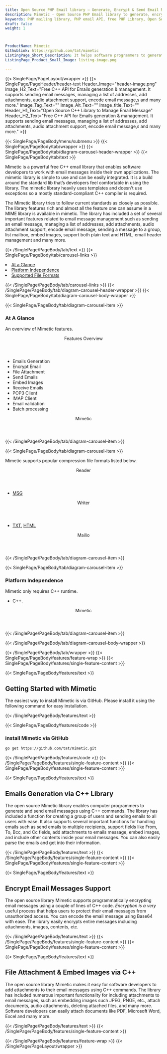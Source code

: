 ```yaml
---
title: Open Source PHP Email library – Generate, Encrypt & Send Email Message
description: Mimetic - Open Source PHP Email library to generate, encrypt or send plain text & HTML, emails. Managing a list of addresses, Attach Files or embed images & more.
keywords: PHP mailing library, PHP email API, free PHP Library, Open Source email Library, PHP PST programming, PHP EML, java Outlook MSG, Add Attachments to Email, PHP eml library, create MSG email, Extract email messages, PHP outlook, PHP PST development, Conversion b/t MimeMessage, Conversion b/t EML and Outlook MSG
draft: false
weight: 1



ProductName: Mimetic
Githublink: https://github.com/tat/mimetic
ListingPage_Short_Description: It helps software programmers to generate, encrypt or send plain text & HTML emails. managing a list of addresses, attach Files or embed images & more.
ListingPage_Product_Small_Image: listing-image.png 

---
```


{{< SinglePage/PageLayout/wrapper >}}
{{< SinglePage/PageHeader/header-text
Header_Image="header-image.png"
Image_H2_Text="Free C++ API for Emails generation & management. It supports sending email messages, managing a list of addresses, add attachments, audio attachment support, encode email message,s and many more."
Image_Tag_Text=""
Image_Alt_Text=""
Image_title_Text=""
Header_H1_Text="Open Source C++ Library to Manage Email Message"
Header_H2_Text="Free C++ API for Emails generation & management. It supports sending email messages, managing a list of addresses, add attachments, audio attachment support, encode email message,s and many more." >}}

{{< SinglePage/PageBody/menu/submenu >}}
{{< SinglePage/PageBody/tab/wrapper >}}
{{< SinglePage/PageBody/tab/diagram-carousel-header-wrapper >}}
{{< SinglePage/PageBody/tab/text >}}



<p>Mimetic is a powerful free C++ email library that enables software developers to work with email messages inside their own applications. The mimetic library is simple to use and can be easily integrated. It is a build around the standard lib that’s developers feel comfortable in using the library. The mimetic library heavily uses templates and doesn't use exceptions so a mostly standard-compliant C++ compiler is required.</p>
<p>The Mimetic library tries to follow current standards as closely as possible. The library features rich and almost all the feature one can assume in a MIME library is available in mimetic. The library has included a set of several important features related to email message management such as sending an email message, managing a list of addresses, add attachments, audio attachment support, encode email message, sending a message to a group, list mailbox, embed images, support both plain text and HTML, email header management and many more.</p>

{{< /SinglePage/PageBody/tab/text >}}
{{< SinglePage/PageBody/tab/carousel-links >}}

<li data-target="#diagramcarousel" data-slide-to="0"><a href="#">At a Glance</a></li>
<li data-target="#diagramcarousel" data-slide-to="2"><a href="#">Platform Independence</a></li>
<li data-target="#diagramcarousel" data-slide-to="1"><a class="activetab" href="#">Supported File Formats</a></li>


{{< /SinglePage/PageBody/tab/carousel-links >}}
{{< /SinglePage/PageBody/tab/diagram-carousel-header-wrapper >}}
{{< SinglePage/PageBody/tab/diagram-carousel-body-wrapper >}}

{{< SinglePage/PageBody/tab/diagram-carousel-item >}}
<h3>At A Glance</h3>
<p>An overview of Mimetic features.</p>
<div class="diagram1 d1-poi">
<div class="d1-row">
<div class="d1-col d1-right"><header>Features Overview</header>
<ul>
<li>Emails Generation</li>
<li>Encrypt Email</li>
<li>File Attachment</li>
<li>Send Emails</li>
<li>Embed Images</li>
<li>Receive Emails</li>
<li>POP3 Client</li>
<li>IMAP Client</li>
<li>Email validation</li>
<li>Batch processing</li>
</ul>
</div>
<!--/left -->
<div class="d1-col d1-right"> </div>
</div>
<div class="d1-logo" style="border: none;"><!--<img src="/templates/fileformat/images/product-logos/compression/net/sharpcompress-header.png" alt="Compression APIs for .NET" />--><header>Mimetic</header><footer><small></small></footer></div>
<!--/logo--></div>
<!--/diagram1-->
{{< /SinglePage/PageBody/tab/diagram-carousel-item >}}

{{< SinglePage/PageBody/tab/diagram-carousel-item >}}
<p>Mimetic supports popular compression file formats listed below.</p>
<div class="diagram1 d2 d1-poi">
<div class="d1-row">
<div class="d1-col d1-left"><header><i class="fa fa-arrows-v"> </i> Reader</header>
<ul>
<li><a href="https://docs.fileformat.com/email/msg/">MSG </a></li>
</ul>
</div>
<!--/left-->
<div class="d1-col d1-right"><header><i class="fa fa-long-arrow-down"> </i> Writer</header>
<ul>
<li><a href="https://docs.fileformat.com/word-processing/txt/">TXT</a>, <a href="https://docs.fileformat.com/web/html/">HTML</a></li>
</ul>
</div>
<!--/right--></div>
<!--/row-->
<div class="d1-logo" style="border: none;"><!--<img src="/templates/fileformat/images/product-logos/compression/net/sharpcompress-header.png" alt="Compression APIs for .NET" />--><header>Mailio </header><footer><small></small></footer></div>
<!--/logo--></div>
<!--/diagram2-->
{{< /SinglePage/PageBody/tab/diagram-carousel-item >}}

{{< SinglePage/PageBody/tab/diagram-carousel-item >}}
<h3>Platform Independence</h3>
<p>Mimetic only requires C++ runtime.</p>
<div class="diagram1 d1-poi">
<div class="d1-row">
<div class="d1-col d1-left"> </div>
<div class="d1-col d1-right"><!--<header><i class="fa fa-cubes">` </i></header-->
<ul>
<li>C++.</li>
</ul>
</div>
<!--/left
 <div class="d1-col d1-right">&nbsp;</div>--> <!--/right--></div>
<!--/row-->
<div class="d1-logo" style="border: none;"><!--<img src="/templates/fileformat/images/product-logos/compression/net/sharpcompress-header.png" alt="Compression APIs for .NET" />--><header>Mimetic</header><footer><small></small></footer></div>
<!--/logo--></div>
<!--/diagram2 -->
{{< /SinglePage/PageBody/tab/diagram-carousel-item >}}

{{< /SinglePage/PageBody/tab/diagram-carousel-body-wrapper >}}

{{< /SinglePage/PageBody/tab/wrapper >}}
{{< SinglePage/PageBody/features/feature-wrap >}}
{{< SinglePage/PageBody/features/single-feature-content >}}

{{< SinglePage/PageBody/features/text >}}
<h2 class="h2title">Getting Started with Mimetic</h2>
<p>The easiest way to install Mimetic is via GitHub. Please install it using the following command for easy installation.</p>
{{< /SinglePage/PageBody/features/text >}}

{{< SinglePage/PageBody/features/code >}}
<h3>install Mimetic via GitHub</h3>
<pre><code class="html">go get https://github.com/tat/mimetic.git</code></pre>

{{< /SinglePage/PageBody/features/code >}}
{{< /SinglePage/PageBody/features/single-feature-content >}}
{{< SinglePage/PageBody/features/single-feature-content >}}

{{< SinglePage/PageBody/features/text >}}
<h2 class="h2title">Emails Generation via C++ Library</h2>
<p>The open source Mimetic library enables computer programmers to generate and send email messages using C++ commands. The library has included a function for creating a group of users and sending emails to all users with ease. It also supports several important functions for handling emails such as send emails to multiple recipients, support fields like From, To, Bcc, and Cc fields, add attachments to emails message, embed images, and include other contents inside your email messages. You can also easily parse the emails and get into their information.</p>

{{< /SinglePage/PageBody/features/text >}}
{{< /SinglePage/PageBody/features/single-feature-content >}}
{{< SinglePage/PageBody/features/single-feature-content >}}

{{< SinglePage/PageBody/features/text >}}
<h2 class="h2title">Encrypt Email Messages Support</h2>
<p>The open source library Mimetic supports programmatically encrypting email messages using a couple of lines of C++ code.<em> Encryption is a ve</em>r<em>y</em> useful process<em> </em>that helps users to protect their email messages from unauthorized access. You can encode the email message using Base64 with ease. The library easily encrypts entire messages including attachments, images, contents, etc.</p>

{{< /SinglePage/PageBody/features/text >}}
{{< /SinglePage/PageBody/features/single-feature-content >}}
{{< SinglePage/PageBody/features/single-feature-content >}}

{{< SinglePage/PageBody/features/text >}}
<h2 class="h2title">File Attachment & Embed Images via C++</h2>
<p>The open source library Mimetic makes it easy for software developers to add attachments to their email messages using C++ commands. The library has included numerous important functionality for including attachments to email messages, such as embedding images such JPEG, PNGE, etc., attach documents, audio attachments, deleting attached files, and many more. Software developers can easily attach documents like PDF, Microsoft Word, Excel and many more.</p>

{{< /SinglePage/PageBody/features/text >}}
{{< /SinglePage/PageBody/features/single-feature-content >}}

{{< /SinglePage/PageBody/features/feature-wrap >}}
{{< /SinglePage/PageLayout/wrapper >}}